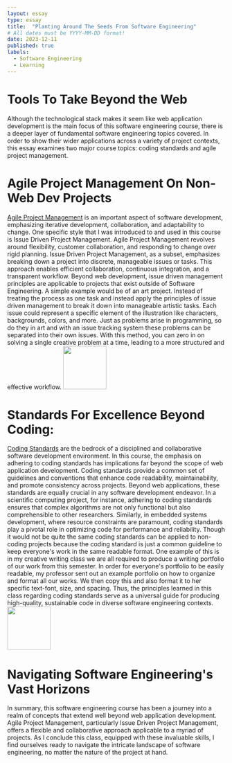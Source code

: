 ```yaml
---
layout: essay
type: essay
title:  "Planting Around The Seeds From Software Engineering"
# All dates must be YYYY-MM-DD format!
date: 2023-12-11
published: true
labels:
  - Software Engineering
  - Learning
---
```



# Tools To Take Beyond the Web
Although the technological stack makes it seem like web application development is the main focus of this software engineering course, there is a deeper layer of fundamental software engineering topics covered. In order to show their wider applications across a variety of project contexts, this essay examines two major course topics: coding standards and agile project management.

# Agile Project Management On Non-Web Dev Projects
[Agile Project Management](https://www.techtarget.com/searchcio/definition/Agile-project-management) is an important aspect of software development, emphasizing iterative development, collaboration, and adaptability to change. One specific style that I was introduced to and used in this course is Issue Driven Project Management.
Agile Project Management revolves around flexibility, customer collaboration, and responding to change over rigid planning. Issue Driven Project Management, as a subset, emphasizes breaking down a project into discrete, manageable issues or tasks. This approach enables efficient collaboration, continuous integration, and a transparent workflow. Beyond web development, issue driven management principles are applicable to projects that exist outside of Software Engineering. 
A simple example would be of an art project. Instead of treating the process as one task and instead apply the principles of issue driven management to break it down into manageable artistic tasks. Each issue could represent a specific element of the illustration like characters,  backgrounds, colors, and more. Just as problems arise in programming, so do they in art and with an issue tracking system these problems can be separated into their own issues. With this method, you can zero in on solving a single creative problem at a time, leading to a more structured and effective workflow.
<img width="100px" class="rounded float-start pe-4" src="https://cdn.technologyadvice.com/wp-content/uploads/2023/06/Adobe-Agile-vs-waterfall-1024x512.jpeg">

# Standards For Excellence Beyond Coding:
[Coding Standards](https://www.browserstack.com/guide/coding-standards-best-practices#:~:text=Coding%20standards%20are%20a%20set,efficient%20code%20with%20minimal%20errors.) are the bedrock of a disciplined and collaborative software development environment. In this course, the emphasis on adhering to coding standards has implications far beyond the scope of web application development. Coding standards provide a common set of guidelines and conventions that enhance code readability, maintainability, and promote consistency across projects. Beyond web applications, these standards are equally crucial in any software development endeavor. In a scientific computing project, for instance, adhering to coding standards ensures that complex algorithms are not only functional but also comprehensible to other researchers. Similarly, in embedded systems development, where resource constraints are paramount, coding standards play a pivotal role in optimizing code for performance and reliability. Though it would not be quite the same coding standards can be applied to non-coding projects because the coding standard is just a common guideline to keep everyone's work in the same readable format. One example of this is in my creative writing class we are all required to produce a writing portfolio of our work from this semester. In order for everyone's portfolio to be easily readable, my professor sent out an example portfolio on how to organize and format all our works. We then copy this and also format it to her specific text-font, size, and spacing. Thus, the principles learned in this class regarding coding standards serve as a universal guide for producing high-quality, sustainable code in diverse software engineering contexts.
<img width="100px" class="rounded float-start pe-4" src="https://res.cloudinary.com/snyk/image/upload/v1646605793/wordpress-sync/three-pillars-for-secure-coding-learn.png">

# Navigating Software Engineering's Vast Horizons
In summary, this software engineering course has been a journey into a realm of concepts that extend well beyond web application development. Agile Project Management, particularly Issue Driven Project Management, offers a flexible and collaborative approach applicable to a myriad of projects. As I conclude this class, equipped with these invaluable skills, I find ourselves ready to navigate the intricate landscape of software engineering, no matter the nature of the project at hand.
